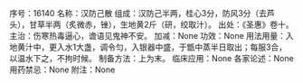 序号：16140
名称：汉防己散
组成：汉防己半两，桂心3分，防风3分（去芦头），甘草半两（炙微赤，锉），生地黄2斤（研，绞取汁）。
出处：《圣惠》卷十。
主治：伤寒热毒逼心，谵语见鬼神不安。
加减：None
功效：None
用法用量：入地黄汁中，更入水1大盏，调令匀，入银器中盛，于甑中蒸半日取出；每服3合，以温水下之，不拘时候。
制备方法：上为末。
临床应用：None
各家论述：None
用药禁忌：None
附注：None
